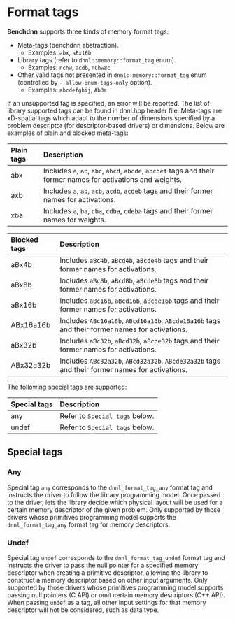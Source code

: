 # Format tags

**Benchdnn** supports three kinds of memory format tags:
- Meta-tags (benchdnn abstraction).
    - Examples: `abx`, `aBx16b`
- Library tags (refer to `dnnl::memory::format_tag` enum).
    - Examples: `nchw`, `acdb`, `nChw8c`
- Other valid tags not presented in `dnnl::memory::format_tag` enum (controlled by
  `--allow-enum-tags-only` option).
    - Examples: `abcdefghij`, `Ab3a`

If an unsupported tag is specified, an error will be reported. The list of library
supported tags can be found in dnnl.hpp header file. Meta-tags are xD-spatial
tags which adapt to the number of dimensions specified by a problem descriptor
(for descriptor-based drivers) or dimensions. Below are examples of plain and blocked
meta-tags:

| Plain tags   | Description
| :---         | :---
| abx          | Includes `a`, `ab`, `abc`, `abcd`, `abcde`, `abcdef` tags and their former names for activations and weights.
| axb          | Includes `a`, `ab`, `acb`, `acdb`, `acdeb` tags and their former names for activations.
| xba          | Includes `a`, `ba`, `cba`, `cdba`, `cdeba` tags and their former names for weights.

| Blocked tags | Description
| :---         | :---
| aBx4b        | Includes `aBc4b`, `aBcd4b`, `aBcde4b` tags and their former names for activations.
| aBx8b        | Includes `aBc8b`, `aBcd8b`, `aBcde8b` tags and their former names for activations.
| aBx16b       | Includes `aBc16b`, `aBcd16b`, `aBcde16b` tags and their former names for activations.
| ABx16a16b    | Includes `ABc16a16b`, `ABcd16a16b`, `ABcde16a16b` tags and their former names for activations.
| aBx32b       | Includes `aBc32b`, `aBcd32b`, `aBcde32b` tags and their former names for activations.
| ABx32a32b    | Includes `ABc32a32b`, `ABcd32a32b`, `ABcde32a32b` tags and their former names for activations.

The following special tags are supported:

| Special tags | Description
| :---         | :---
| any          | Refer to ``Special tags`` below.
| undef        | Refer to ``Special tags`` below.

## Special tags

### Any

Special tag `any` corresponds to the `dnnl_format_tag_any` format tag and
instructs the driver to follow the library programming model. Once passed to the
driver, lets the library decide which physical layout will be used for a certain
memory descriptor of the given problem. Only supported by those drivers whose
primitives programming model supports the `dnnl_format_tag_any` format tag
for memory descriptors.

### Undef

Special tag `undef` corresponds to the `dnnl_format_tag_undef` format tag and
instructs the driver to pass the null pointer for a specified memory descriptor
when creating a primitive descriptor, allowing the library to construct a memory
descriptor based on other input arguments. Only supported by those drivers whose
primitives programming model supports passing null pointers (C API) or omit
certain memory descriptors (C++ API). When passing `undef` as a tag, all other
input settings for that memory descriptor will not be considered, such as data
type.
